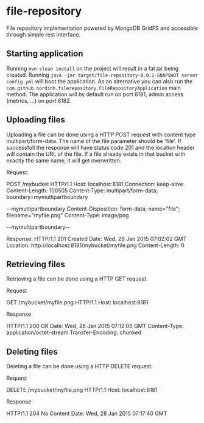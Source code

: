 file-repository 
===============

File repository implementation powered by MongoDB GridFS and accessible through simple rest interface.

Starting application
--------------------
Running `mvn clean install` on the project will result in a fat jar being created. Running `java -jar target/file-repository-0.0.1-SNAPSHOT server config.yml` will boot the application. As an alternative you can also run the `com.github.nordinh.filerepository.FileRepositoryApplication` main method. The application will by default run on port 8181, admin access (metrics, ...) on port 8182.

Uploading files
---------------
Uploading a file can be done using a HTTP POST request with content type multipart/form-data. The name of the file parameter should be 'file'. If successfull the response will have status code 201 and the location header will contain the URL of the file. If a file already exists in that bucket with exactly the same name, it will get overwritten.

Request:

POST /mybucket HTTP/1.1
Host: localhost:8181
Connection: keep-alive
Content-Length: 100505
Content-Type: multipart/form-data; boundary=mymultipartboundary

--mymultipartboundary
Content-Disposition: form-data; name="file"; filename="myfile.png"
Content-Type: image/png

<file data>
--mymultipartboundary--

Response:
HTTP/1.1 201 Created
Date: Wed, 28 Jan 2015 07:02:02 GMT
Location: http://localhost:8181/mybucket/myfile.png
Content-Length: 0


Retrieving files
----------------
Retrieving a file can be done using a HTTP GET request.

Request

GET /mybucket/myfile.png HTTP/1.1
Host: localhost:8181

Response

HTTP/1.1 200 OK
Date: Wed, 28 Jan 2015 07:12:08 GMT
Content-Type: application/octet-stream
Transfer-Encoding: chunked

<file data>

Deleting files
--------------
Deleting a file can be done using a HTTP DELETE request.

Request

DELETE /mybucket/myfile.png HTTP/1.1
Host: localhost:8181

Response

HTTP/1.1 204 No Content
Date: Wed, 28 Jan 2015 07:17:40 GMT
